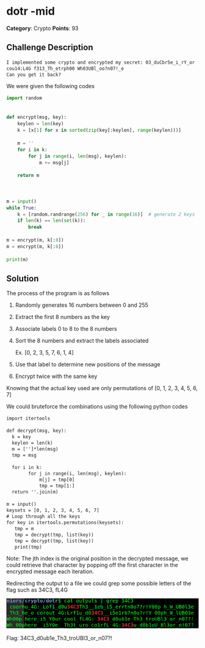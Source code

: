 dotr -mid
========
**Category**: Crypto  **Points**: 93

Challenge Description
------
```
I implemented some crypto and encrypted my secret: 03_duCbr5e_i_rY_or cou14:L4G f313_Th_etrph00 Wh03UBl_oo?n07!_e
Can you get it back?
```

We were given the following codes

```python
import random


def encrypt(msg, key):
    keylen = len(key)
    k = [x[1] for x in sorted(zip(key[:keylen], range(keylen)))]

    m = ''
    for i in k:
        for j in range(i, len(msg), keylen):
            m += msg[j]

    return m



m = input()
while True:
    k = [random.randrange(256) for _ in range(16)]  # generate 2 keys
    if len(k) == len(set(k)):
        break

m = encrypt(m, k[:8])
m = encrypt(m, k[:8])

print(m)
```

Solution
------

The process of the program is as follows

1. Randomly generates 16 numbers between 0 and 255
2. Extract the first 8 numbers as the key
3. Associate labels 0 to 8 to the 8 numbers
4. Sort the 8 numbers and extract the labels associated
  
   Ex. [0, 2, 3, 5, 7, 6, 1, 4]
5. Use that label to determine new positions of the message
6. Encrypt twice with the same key

Knowing that the actual key used are only permutations of [0, 1, 2, 3, 4, 5, 6, 7]

We could bruteforce the combinations using the following python codes

```
import itertools

def decrypt(msg, key):
  k = key
  keylen = len(k)
  m = ['']*len(msg)
  tmp = msg

  for i in k:
        for j in range(i, len(msg), keylen):
            m[j] = tmp[0]
            tmp = tmp[1:]
  return ''.join(m)

m = input()
keysets = [0, 1, 2, 3, 4, 5, 6, 7]
# Loop through all the keys
for key in itertools.permutations(keysets):
   tmp = m
   tmp = decrypt(tmp, list(key))
   tmp = decrypt(tmp, list(key))
   print(tmp)
```
Note: The jth index is the original position in the decrypted message, we could retrieve that character
by popping off the first character in the encrypted message each iteration.

Redirecting the output to a file we could grep some possible letters of the flag such as 34C3, fL4G

![screenshot](screenshot.png)

Flag: 34C3_d0ub1e_Th3_troUBl3_or_n07?!
